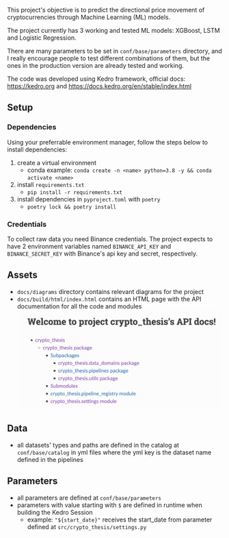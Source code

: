 This project's objective is to predict the directional price movement of cryptocurrencies through Machine Learning (ML) models.

The project currently has 3 working and tested ML models: XGBoost, LSTM and Logistic Regression.

There are many parameters to be set in `conf/base/parameters` directory, and I really encourage people to test different combinations of them, but the ones in the production version are already tested and working.

The code was developed using Kedro framework, official docs: https://kedro.org and https://docs.kedro.org/en/stable/index.html

## Setup
### Dependencies
Using your preferrable environment manager, follow the steps below to install dependencies:
1. create a virtual environment
    - conda example: `conda create -n <name> python=3.8 -y && conda activate <name>`
2. install `requirements.txt`
    - `pip install -r requirements.txt`
3. install dependencies in `pyproject.toml` with `poetry`
    - `poetry lock && poetry install`

### Credentials
To collect raw data you need Binance credentials. The project expects to have 2 environment variables named `BINANCE_API_KEY` and `BINANCE_SECRET_KEY` with Binance's api key and secret, respectively.

## Assets
- `docs/diagrams` directory contains relevant diagrams for the project
- `docs/build/html/index.html` contains an HTML page with the API documentation for all the code and modules
    ![API front page example](docs/images/html_api_example.png "API front page example")

## Data
- all datasets' types and paths are defined in the catalog at `conf/base/catalog` in yml files where the yml key is the dataset name defined in the pipelines

## Parameters
- all parameters are defined at `conf/base/parameters`
- parameters with value starting with `$` are defined in runtime when building the Kedro Session
    - example: `"${start_date}"` receives the start_date from parameter defined at `src/crypto_thesis/settings.py`